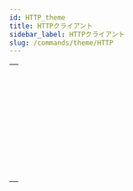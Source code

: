 ```yaml
---
id: HTTP_theme
title: HTTPクライアント
sidebar_label: HTTPクライアント
slug: /commands/theme/HTTP
---
```


|                                                                                                                               |
| ----------------------------------------------------------------------------------------------------------------------------- |
| [<!-- INCLUDE #_command_.HTTP AUTHENTICATE.Syntax -->](../../commands-legacy/http-authenticate.md)<br/>                       |
| [<!-- INCLUDE #_command_.HTTP Get.Syntax -->](../../commands-legacy/http-get.md)<br/>                                         |
| [<!-- INCLUDE #_command_.HTTP Get certificates folder.Syntax -->](../../commands-legacy/http-get-certificates-folder.md)<br/> |
| [<!-- INCLUDE #_command_.HTTP GET OPTION.Syntax -->](../../commands-legacy/http-get-option.md)<br/>                           |
| [<!-- INCLUDE #_command_.HTTP Parse message.Syntax -->](../../commands/http-parse-message.md)<br/>                            |
| [<!-- INCLUDE #_command_.HTTP Request.Syntax -->](../../commands-legacy/http-request.md)<br/>                                 |
| [<!-- INCLUDE #_command_.HTTP SET CERTIFICATES FOLDER.Syntax -->](../../commands-legacy/http-set-certificates-folder.md)<br/> |
| [<!-- INCLUDE #_command_.HTTP SET OPTION.Syntax -->](../../commands-legacy/http-set-option.md)<br/>                           |
